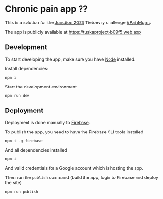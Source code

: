 # Chronic pain app ??

This is a solution for the [Junction 2023](https://www.junction2023.com/)
Tietoevry challenge
[#PainMgmt](https://www.junction2023.com/challenges-2023/tietoevry).

The app is publicly available at https://tuskaproject-b09f5.web.app

## Development

To start developing the app, make sure you have [Node](https://nodejs.org/en/)
installed.

Install dependencies:

```
npm i
```

Start the development environment

```
npm run dev
```

## Deployment

Deployment is done manually to [Firebase](https://firebase.google.com/).

To publish the app, you need to have the Firebase CLI tools installed

```
npm i -g firebase
```

And all dependencies installed

```
npm i
```

And valid credentials for a Google account which is hosting the app.

Then run the `publish` command (build the app, login to Firebase and deploy the
site)

```
npm run publish
```
